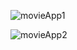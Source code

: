 

![movieApp1](https://user-images.githubusercontent.com/88439875/152607937-11f627f7-9512-451a-be1e-0acb10ba9adc.gif)

![movieApp2](https://user-images.githubusercontent.com/88439875/152610070-2eb03a5c-ffc8-4d2d-a29e-1a7ac8fbb75d.gif)
